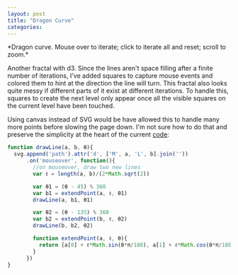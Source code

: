 ```yaml
---
layout: post
title: "Dragon Curve"
categories: 
---
```


<link rel="stylesheet" type="text/css" href="/javascripts/posts/dragonCurve/style.css">

<div id='dragon-curve'></div>
*Dragon curve. Mouse over to iterate; click to <a id='step'>iterate all</a> and <a id='reset'>reset</a>; scroll to zoom.*

Another fractal with d3. Since the lines aren't space filling after a finite number of iterations, I've added squares to capture mouse events and colored them to hint at the direction the line will turn. This fractal also looks quite messy if different parts of it exist at different iterations. To handle this, squares to create the next level only appear once all the visible squares on the current level have been touched. 

Using canvas instead of SVG would be have allowed this to handle many more points before slowing the page down. I'm not sure how to do that and preserve the  simplicity at the heart of the current [code](https://github.com/1wheel/roadtolarissa/blob/master/source/javascripts/posts/dragonCurve/script.js): 

```javascript
function drawLine(a, b, θ){
  svg.append('path').attr('d', ['M', a, 'L', b].join(''))
      .on('mouseover', function(){
        //on mouseover, draw two new lines
        var ℓ = length(a, b)/(2*Math.sqrt(2))

        var θ1 = (θ - 45) % 360
        var b1 = extendPoint(a, ℓ, θ1)
        drawLine(a, b1, θ1)

        var θ2 = (θ - 135) % 360
        var b2 = extendPoint(b, ℓ, θ2)
        drawLine(b, b2, θ2)

        function extendPoint(a, ℓ, θ){
          return [a[0] + ℓ*Math.sin(θ*π/180), a[1] + ℓ*Math.cos(θ*π/180)]
        }
      })
}
```



<script src="/javascripts/libs/d3.4.11.js" type="text/javascript"></script>
<script src="/javascripts/libs/lodash.js" type="text/javascript"></script>

<script src="/javascripts/posts/negBarTransition/lib.js" type="text/javascript"></script>

<script src="/javascripts/posts/dragonCurve/script.js" type="text/javascript"></script>

<meta property="og:image" content="/images/thumbnails/215-teeth.png" />